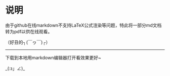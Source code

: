 # 说明

由于github在线markdown不支持LaTeX公式渲染等问题，特此将一部分md文档转为pdf以供在线观看。

（好丑的┐(￣ヮ￣)┌）

---

下载到本地用markdown编辑器打开看效果更好~

\_(:з」∠)_ 